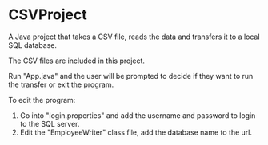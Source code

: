# CSVProject

A Java project that takes a CSV file, reads the data and transfers it to a local SQL database.

The CSV files are included in this project. 

Run "App.java" and the user will be prompted to decide if they want to run the transfer or exit the program.

To edit the program:
1. Go into "login.properties" and add the username and password to login to the SQL server.
2. Edit the "EmployeeWriter" class file, add the database name to the url.


